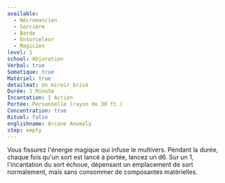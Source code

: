 ```yaml
---
available:
  - Nécromancien
  - Sorcière
  - Barde
  - Ensorceleur
  - Magicien
level: 1
school: Abjuration
Verbal: true
Somatique: true
Matériel: true
detailmat: Un miroir brisé
Durée: 1 Minute
Incantation: 1 Action
Portée: Personnelle (rayon de 30 ft.)
Concentration: true
Rituel: false
englishname: Arcane Anomaly
step: empty
---
```

Vous fissurez l'énergie magique qui infuse le multivers. Pendant la durée, chaque fois qu'un sort est lancé à portée, lancez un d6. Sur un 1, l'incantation du sort échoue, dépensant un emplacement de sort normalement, mais sans consommer de composantes matérielles.

